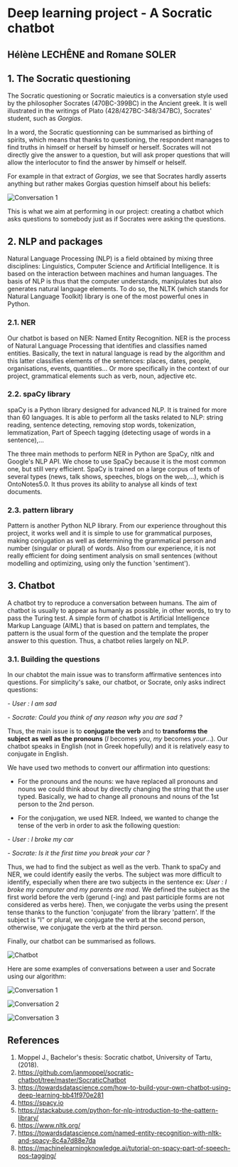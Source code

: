 
# Deep learning project - A Socratic chatbot 

## Hélène LECHÊNE and Romane SOLER 


## 1. The Socratic questioning

The Socratic questioning or Socratic maieutics is a conversation style used by the philosopher Socrates (470BC-399BC) in the Ancient greek. It is well illustrated in the writings of Plato (428/427BC-348/347BC), Socrates' student, such as *Gorgias*.

In a word, the Socratic questionning can be summarised as birthing of spirits, which means that thanks to questioning, the respondent manages to find truths in himself or herself by himself or herself. Socrates will not directly give the answer to a question, but will ask proper questions that will allow the interlocutor to find the answer by himself or helself. 

For example in that extract of *Gorgias*, we see that Socrates hardly asserts anything but rather makes Gorgias question himself about his beliefs:

![Conversation 1](https://github.com/helenelechene/Deep-learning-/blob/main/Image/gorgias.png)

This is what we aim at performing in our project: creating a chatbot which asks questions to somebody just as if Socrates were asking the questions.


## 2. NLP and packages

Natural Language Processing (NLP) is a field obtained by mixing three disciplines: Linguistics, Computer Science and Artificial Intelligence. It is based on the interaction between machines and human languages. The basis of NLP is thus that the computer understands, manipulates but also generates natural language elements. To do so, the NLTK (which stands for Natural Language Toolkit) library is one of the most powerful ones in Python.

### 2.1. NER

Our chatbot is based on NER: Named Entity Recognition. NER is the process of Natural Language Processing that identifies and classifies named entities. Basically, the text in natural language is read by the algorithm and this latter classifies elements of the sentences: places, dates, people, organisations, events, quantities... Or more specifically in the context of our project, grammatical elements such as verb, noun, adjective etc.


### 2.2. spaCy library

spaCy is a Python library designed for advanced NLP. It is trained for more than 60 languages. It is able to perform all the tasks related to NLP: string reading, sentence detecting, removing stop words, tokenization, lemmatization, Part of Speech tagging (detecting usage of words in a sentence),...


The three main methods to perform NER in Python are SpaCy, nltk and Google's NLP API. We chose to use SpaCy because it is the most common one, but still very efficient. SpaCy is trained on a large corpus of texts of several types (news, talk shows, speeches, blogs on the web,...), which is OntoNotes5.0. It thus proves its ability to analyse all kinds of text documents.

### 2.3. pattern library

Pattern is another Python NLP library. From our experience throughout this project, it works well and it is simple to use for grammatical purposes, making conjugation as well as determining the grammatical person and number (singular or plural) of words. Also from our experience, it is not really efficient for doing sentiment analysis on small sentences (without modelling and optimizing, using only the function 'sentiment').  

## 3. Chatbot

A chatbot try to reproduce a conversation between humans. The aim of chatbot is usually to appear as humanly as possible, in other words, to try to pass the Turing test. A simple form of chatbot is Artificial Intelligence Markup Language (AIML) that is based on pattern and templates, the pattern is the usual form of the question and the template the proper answer to this question. Thus, a chatbot relies largely on NLP.

### 3.1. Building the questions ###

In our chabtot the main issue was to transform affirmative sentences into questions. For simplicity's sake, our chatbot, or Socrate, only asks indirect questions:

*- User : I am sad* 

*- Socrate: Could you think of any reason why you are sad ?* 

Thus, the main issue is to **conjugate the verb** and to **transforms the subject as well as the pronouns** (*I* becomes *you*, *my* becomes *your*...). Our chatbot speaks in English (not in Greek hopefully) and it is relatively easy to conjugate in English. 

We have used two methods to convert our affirmation into questions:

- For the pronouns and the nouns: we have replaced all pronouns and nouns we could think about by directly changing the string that the user typed. Basically, we had to change all pronouns and nouns of the 1st person to the 2nd person. 

- For the conjugation, we used NER. Indeed, we wanted to change the tense of the verb in order to ask the following question: 

*- User : I broke my car* 

*- Socrate: Is it the first time you break your car ?* 

Thus, we had to find the subject as well as the verb. Thank to spaCy and NER, we could identify easily the verbs. The subject was more difficult to identify, especially when there are two subjects in the sentence ex: *User : I broke my computer and my parents are mad*. We defined the subject as the first world before the verb (gerund (-ing) and past participle forms are not considered as verbs here). Then, we conjugate the verbs using the present tense thanks to the function 'conjugate' from the library 'pattern'. If the subject is "I" or plural, we conjugate the verb at the second person, otherwise, we conjugate the verb at the third person.


Finally, our chatbot can be summarised as follows.

![Chatbot](https://github.com/helenelechene/Deep-learning-/blob/main/Image/tree.png)


Here are some examples of conversations between a user and Socrate using our algorithm:


![Conversation 1](https://github.com/helenelechene/Deep-learning-/blob/main/Image/ex1.png)

![Conversation 2](https://github.com/helenelechene/Deep-learning-/blob/main/Image/ex2.png)

![Conversation 3](https://github.com/helenelechene/Deep-learning-/blob/main/Image/ex3.png)

## References

1. Moppel J., Bachelor's thesis: Socratic chatbot, University of Tartu, (2018).
2. https://github.com/janmoppel/socratic-chatbot/tree/master/SocraticChatbot
3. https://towardsdatascience.com/how-to-build-your-own-chatbot-using-deep-learning-bb41f970e281
4. https://spacy.io
5. https://stackabuse.com/python-for-nlp-introduction-to-the-pattern-library/
6. https://www.nltk.org/
7. https://towardsdatascience.com/named-entity-recognition-with-nltk-and-spacy-8c4a7d88e7da
8. https://machinelearningknowledge.ai/tutorial-on-spacy-part-of-speech-pos-tagging/
